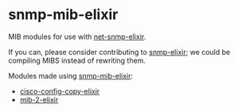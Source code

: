 snmp-mib-elixir
=========

MIB modules for use with [net-snmp-elixir](https://github.com/jonnystorm/net-snmp-elixir).

If you can, please consider contributing to
[snmp-elixir](https://github.com/jonnystorm/snmp-elixir); we could be
compiling MIBS instead of rewriting them.

Modules made using [snmp-mib-elixir](https://github.com/jonnystorm/snmp-mib-elixir):
* [cisco-config-copy-elixir](https://github.com/jonnystorm/cisco-config-copy-elixir)
* [mib-2-elixir](https://github.com/jonnystorm/mib-2-elixir)
